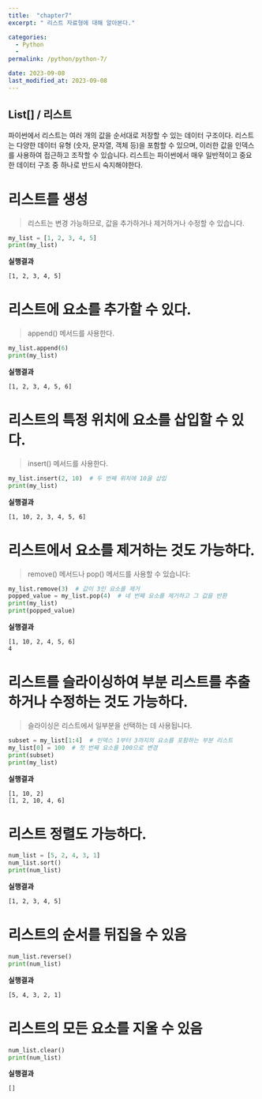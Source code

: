 ```yaml
---
title:  "chapter7"
excerpt: " 리스트 자료형에 대해 알아본다."

categories:
  - Python
  - 
permalink: /python/python-7/

date: 2023-09-08
last_modified_at: 2023-09-08
---
```


## List[] / 리스트

파이썬에서 리스트는 여러 개의 값을 순서대로 저장할 수 있는 데이터 구조이다.
리스트는 다양한 데이터 유형 (숫자, 문자열, 객체 등)을 포함할 수 있으며, 
이러한 값을 인덱스를 사용하여 접근하고 조작할 수 있습니다. 
리스트는 파이썬에서 매우 일반적이고 중요한 데이터 구조 중 하나로 반드시 숙지해야한다.

# 리스트를 생성 
> 리스트는 변경 가능하므로, 값을 추가하거나 제거하거나 수정할 수 있습니다.
```python
my_list = [1, 2, 3, 4, 5]
print(my_list)
```

**실행결과**
```
[1, 2, 3, 4, 5]
```

# 리스트에 요소를 추가할 수 있다.
> append() 메서드를 사용한다.
```python
my_list.append(6)
print(my_list)
```

**실행결과**
```
[1, 2, 3, 4, 5, 6]
```

# 리스트의 특정 위치에 요소를 삽입할 수 있다.
> insert() 메서드를 사용한다.
```python
my_list.insert(2, 10)  # 두 번째 위치에 10을 삽입
print(my_list)
```

**실행결과**
```
[1, 10, 2, 3, 4, 5, 6]
```

# 리스트에서 요소를 제거하는 것도 가능하다.
> remove() 메서드나 pop() 메서드를 사용할 수 있습니다:
```python
my_list.remove(3)  # 값이 3인 요소를 제거
popped_value = my_list.pop(4)  # 네 번째 요소를 제거하고 그 값을 반환
print(my_list)
print(popped_value)
```

**실행결과**
```
[1, 10, 2, 4, 5, 6]
4
```

# 리스트를 슬라이싱하여 부분 리스트를 추출하거나 수정하는 것도 가능하다.
> 슬라이싱은 리스트에서 일부분을 선택하는 데 사용됩니다.
```python
subset = my_list[1:4]  # 인덱스 1부터 3까지의 요소를 포함하는 부분 리스트
my_list[0] = 100  # 첫 번째 요소를 100으로 변경
print(subset)
print(my_list)
```

**실행결과**
```
[1, 10, 2]
[1, 2, 10, 4, 6]
```

# 리스트 정렬도 가능하다.
```python
num_list = [5, 2, 4, 3, 1]
num_list.sort()
print(num_list)
```

**실행결과**
```
[1, 2, 3, 4, 5]
```

# 리스트의 순서를 뒤집을 수 있음
```python
num_list.reverse()
print(num_list)
```

**실행결과**
```
[5, 4, 3, 2, 1]
```

# 리스트의 모든 요소를 지울 수 있음
```python
num_list.clear()
print(num_list)

```

**실행결과**
```
[]
```

